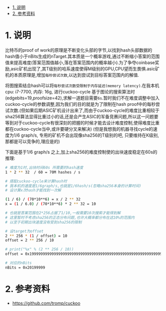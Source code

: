 

<!-- TOC -->

- [1. 说明](#1-说明)
- [2. 参考资料](#2-参考资料)

<!-- /TOC -->


<a id="markdown-1-说明" name="1-说明"></a>
# 1. 说明

比特币的proof of work的原理是不断变化头部的字节,以找到hash头部数据的hash值小于nBits生成的nTarget.其本质是一个概率游戏,通过不断缩小答案的范围值来提高难度(答案范围值越小,落在答案范围内的概率越小).为了争夺coinbase奖励,asic矿机出现了,其T级别的哈系速度使得M级别的GPU,CPU望而生畏惧.asic矿机的本质原理是,增加`每秒尝试次数`,以达到尝试到目标答案范围内的解值.

将图搜索结合hash可以将`每秒尝试次数受限制于内存延迟(memory latency)`.在我本机 cpu: i7-7700, 内存: 16g, 进行cuckoo-cycle 基于图论的搜索算法时(edgebits=19,proofsize=42),求解一道题目需要`6s`.暂时我们不在难度调整中加入cuckoo-cycle的参数调整,因为我们的目的就是为了限制在hash proof中的每秒尝试次数.(但如果后期ASIC矿机设计出来了,而由于cuckoo-cycle的难度比重相较于sha256算法显得比重过小的话,还是会产生ASIC的军备竞赛问题,所以这一问题要等到对于cuckoo-cycle有很深刻的把握的时候才能去设计难度控制,使得难度比重都在cuckoo-cycle当中,或许要硬分叉来解决) (但是我想我的机器寻找cycle的速度为1/6 graph/s, 专用的矿机不会出现像sha256的T级别的吧, 只要维持在K级别,那都是可以竞争的,理应是的)

下面是基于1/6 graph/s 之上,加上sha256的难度控制使的出块速度稳定在60s的推理:


```bash
# 难度为1时,出块时间60s 所需要的hash速度
1 * 2 ** 32  / 60 = 70M hashes / s

# 搭配cuckoo-cycle来计算hash时
# 我本机的速度是1/6graph/s,也就是1/6hash/s(忽略sha256本身的计算时间)
# 设计算x次hash才能找到一次解

(1 / 6) / (70*10**6) = x / 2 ** 32
x = (1 / 6.0) / (70*10**6) * 2 ** 32 = 10

# 也就是答案范围在2*256占据了1/10,一般需要10次搜索才能得到解
# 这里暂时不考虑sha256的正态分布问题,也许大概率都分布在这10%的范围内
# 以至于初期出块速度没有受到sha256的限制

# 设target为offset
2 ** 256 * (1 / offset) = 10
offset = 2 ** 256 / 10

# print("%x" % (2 ** 256 / 10))
offset = 0x1999999999999999999999999999999999999999999999999999999999999999

# 对应的nBits
nBits = 0x20199999
```

<a id="markdown-2-参考资料" name="2-参考资料"></a>
# 2. 参考资料

* https://github.com/tromp/cuckoo
